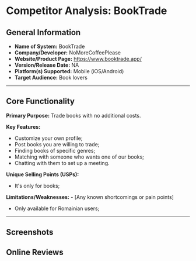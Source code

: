 # Competitor Analysis: BookTrade
## General Information 
- **Name of System:** BookTrade 
- **Company/Developer:** NoMoreCoffeePlease
- **Website/Product Page:** https://www.booktrade.app/ 
- **Version/Release Date:** NA 
- **Platform(s) Supported:** Mobile (iOS/Android)
- **Target Audience:** Book lovers

--- 
## Core Functionality 

**Primary Purpose:** Trade books with no additional costs.

**Key Features:**
- Customize your own profile;
- Post books you are willing to trade;
- Finding books of specific genres;
- Matching with someone who wants one of our books;
- Chatting with them to set up a meeting.

**Unique Selling Points (USPs):** 
- It's only for books;

**Limitations/Weaknesses:** - [Any known shortcomings or pain points] 
- Only available for Romainian users;

---

## Screenshots


## Online Reviews
